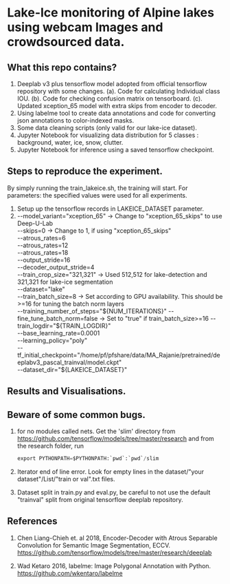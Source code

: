 # Lake-Ice monitoring of Alpine lakes using webcam Images and crowdsourced data.

## What this repo contains?
1. Deeplab v3 plus tensorflow model adopted from official tensorflow repository with some changes.
  (a). Code for calculating Individual class IOU.
  (b). Code for checking confusion matrix on tensorboard.
  (c). Updated xception_65 model with extra skips from encoder to decoder.
2. Using labelme tool to create data annotations and code for converting json annotations to color-indexed masks.
3. Some data cleaning scripts (only valid for our lake-ice dataset).
4. Jupyter Notebook for visualizing data distribution for 5 classes : background, water, ice, snow, clutter.
5. Jupyter Notebook for inference using a saved tensorflow checkpoint.

## Steps to reproduce the experiment.
By simply running the train_lakeice.sh, the training will start.
For parameters: the specified values were used for all experiments.
1. Setup up the tensorflow records in LAKEICE_DATASET parameter.
2. --model_variant="xception_65" -> Change to "xception_65_skips" to use Deep-U-Lab  
   --skips=0                     -> Change to 1, if using "xception_65_skips"  
   --atrous_rates=6   
   --atrous_rates=12   
   --atrous_rates=18    
   --output_stride=16   
   --decoder_output_stride=4   
   --train_crop_size="321,321"   -> Used 512,512 for lake-detection and 321,321 for lake-ice segmentation  
   --dataset="lake"               
   --train_batch_size=8          -> Set according to GPU availability. This should be >=16 for tuning the batch norm layers  
   --training_number_of_steps="${NUM_ITERATIONS}"    
   --fine_tune_batch_norm=false  -> Set to "true" if train_batch_size>=16      
   --train_logdir="${TRAIN_LOGDIR}"    
   --base_learning_rate=0.0001    
   --learning_policy="poly"        
   --tf_initial_checkpoint="/home/pf/pfshare/data/MA_Rajanie/pretrained/deeplabv3_pascal_trainval/model.ckpt"       
   --dataset_dir="${LAKEICE_DATASET}"     

## Results and Visualisations.

## Beware of some common bugs.
1. for no modules called nets.
   Get the 'slim' directory from https://github.com/tensorflow/models/tree/master/research and from the research folder, run 
   ```python
   export PYTHONPATH=$PYTHONPATH:`pwd`:`pwd`/slim
   ```
2. Iterator end of line error.
   Look for empty lines in the dataset/"your dataset"/List/"train or val".txt files.
  
3. Dataset split  in train.py and eval.py, be careful to not use the default "trainval" split from original tensorflow deeplab    repository.

## References
1. Chen Liang-Chieh et. al 2018, Encoder-Decoder with Atrous Separable Convolution for Semantic Image Segmentation, ECCV. https://github.com/tensorflow/models/tree/master/research/deeplab
    
2. Wad Ketaro 2016, labelme: Image Polygonal Annotation with Python. https://github.com/wkentaro/labelme
